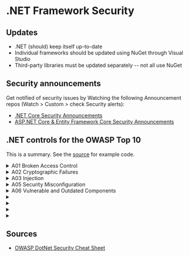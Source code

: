 # .NET Framework Security

## Updates

* .NET (should) keep itself up-to-date
* Individual frameworks should be updated using NuGet through Visual Studio
* Third-party libraries must be updated separately -- not all use NuGet

## Security announcements

Get notified of security issues by Watching the following Announcement repos (Watch > Custom > check Security alerts):

* [.NET Core Security Announcements](https://github.com/dotnet/announcements)
* [ASP.NET Core & Entity Framework Core Security Announcements](https://github.com/aspnet/Announcements)

## .NET controls for the OWASP Top 10

This is a summary. See the [source](https://cheatsheetseries.owasp.org/cheatsheets/DotNet_Security_Cheat_Sheet.html) for example code.

<details>
  <summary> A01 Broken Access Control </summary>

* Set the ```CookieHttpOnly``` flag to protect cookies from client-side scripts
* Set ```ExpireTimeSpan``` to a reasonable session timeout (check for company policy value)
* Set ```SlidingExpiration``` to ```false```
* Set the ```requireSSL``` flag in the config transforms to only send encrypted cookies
* Throttle requests using ```AllowXRequestsEveryXSecondsAttribute``` to thwart brute force attacks during these procdedures:
  * User registration
  * Logon
  * Password reset
* For APIs, authorize users on all externally facing endpoints using ```[Authorize]```  or ```System.Web.Security.Roles.IsUserInRole()```
* Always ensure the logged-in user is intended to have access to a requested resource

## Anti-patterns

**Do not:**
* Write custom authentication or session management code
* Give user feedback on whether the entered username exists on Logon, Registration, or Password reset

</details>


<details>
  <summary> A02 Cryptographic Failures </summary>

## General encryption
* Use a strong hashing algorithm such as AES-512:
  * General hashing: ```System.Security.Cryptography.SHA512```
  * Password hashing: ```Microsoft.AspNetCore.Cryptography.KeyDerivation.Pbkdf2```
* When hashing non-unique inputs such as passwords, salt the value before hashing
* Protect encryption keys more than any other asset (see the [OWASP Key Management Cheat Sheet](https://cheatsheetseries.owasp.org/cheatsheets/Key_Management_Cheat_Sheet.html#storage))
* Use TLS 1.2 or later for an entire web site (se the [OWASP Transport Layer Security Cheat Sheet](https://cheatsheetseries.owasp.org/cheatsheets/Transport_Layer_Security_Cheat_Sheet.html))
* Check a web site's configuration using [SSL Test](https://www.ssllabs.com/ssltest/) or [TestSSL](https://testssl.sh/)
* Ensure headers do not disclose information about the web app
* Make sure the application easily supports a future change of cryptographic algorithms
* Have a cryptography expert review design and code, as even the most trivial error can severely weaken encryption

## Anti-patterns

**Do not:**
* Write custom cryptographic functions
* Write any cryptographic code if possible -- instead use pre-existing secrets management solutions. If that's not possible, use a trusted and well-known library rather than using .NET built-ins (it's easy to make cryptographic errors with them)

## Encryption at rest (local storage)

* Use the [Windows Data Protection API (DPAPI)](https://docs.microsoft.com/en-us/dotnet/standard/security/how-to-use-data-protection) for secure local storage
* Follow the algorithm guidance in the [OWASP Cryptographic Storage Cheat Sheet](https://cheatsheetseries.owasp.org/cheatsheets/Cryptographic_Storage_Cheat_Sheet.html#algorithms)

</details>

<details>
  <summary> A03 Injection </summary>

## SQL Injection

* Use an object relational mapper (ORM) or stored procedures
* Use parameterized queries where a direct SQL query must be used
* See the [OWASP Query Parameterization Cheat Sheet](https://cheatsheetseries.owasp.org/cheatsheets/Query_Parameterization_Cheat_Sheet.html)
* Practice Least Privilege: connect to the database using an account with the smallest set of permissions required to do its job

## Anti-patterns

**Do not:**
* Concatenate strings anywhere and execute them against the database (known as dynamic SQL)
* It is possible to accidentally write dynamic SQL with ORMs or stored procedures, so check everything
* Connect to the database using the database administrator account

## OS Injection

* Use ```System.Diagnostics.Process.Start``` to call underlying OS functions
* See the [OWASP OS Command Injection Defense Cheat Sheet](https://cheatsheetseries.owasp.org/cheatsheets/OS_Command_Injection_Defense_Cheat_Sheet.html)
* Use allowlist validation on all user-controlled input to prevent improperly formed data from entering the system (see the [OWASP Input Validation Cheat Sheet](https://cheatsheetseries.owasp.org/cheatsheets/Input_Validation_Cheat_Sheet.html))
* Try to accept only simple alphanumeric characters as user input
* Look at alternatives to passing raw untrusted values via command-line parameters (e.g. encoding using Base64 and decoding in the receiving application)

## Anti-patterns

**Do not:**
* Assume sanitizing special characters without actually removing them is sufficient; combinations of ```\```, ```'```, and ```@``` may have an unexpected impact on sanitization
* Rely on methods without a security guarantee (e.g. ``` ProcessStartInfo.ArgumentList``` warns that it is not safe for untrusted input)

## LDAP injection

* Some characters used in Distinguished Names must be escaped with the backslash
* See the [OWASP LDAP Injection Prevention Cheat Sheet](https://cheatsheetseries.owasp.org/cheatsheets/LDAP_Injection_Prevention_Cheat_Sheet.html)

</details>


<details>
  <summary> A05 Security Misconfiguration </summary>

## Debug and stack traces

* Turn off debug and traces in production using web.config transforms
* Redirect requests made over HTTP to HTTPS

## Anti-patterns

**Do not:**
* Use default passwords

## Cross-Site Request Forgery (CSRF)

See the [OWASP Cross-Site Request Forgery Prevention Cheat Sheet](https://cheatsheetseries.owasp.org/cheatsheets/Cross-Site_Request_Forgery_Prevention_Cheat_Sheet.html)

### For .NET Framework:
* Send the anti-forgery token with every POST/PUT request
* Then validate the token at the controller level ( or method level if necessary)
* Remove the token completely to invalidate on logout

### For .NET Core 2.0 or later:
* Automatically generate and verify the antiforgery token (see [Microsoft's instructions](https://docs.microsoft.com/en-us/aspnet/core/security/anti-request-forgery?view=aspnetcore-7.0#aspnet-core-antiforgery-configuration))

### For .NET Core/Framework with AJAX:
* Attach the anti-forgery token to AJAX requests

## Anti-patterns

**Do not:**
* Send sensitive data without validating Anti-Forgery-Tokens

</details>


<details>
  <summary> A06 Vulnerable and Outdated Components </summary>

* Keep the .NET Framework updated with the latest patches
* Keep NuGet packages used updated
* Use a Software Composition Analysis tool in the CI/CD pipeline (e.g.  [OWASP Dependency Check](https://owasp.org/www-project-dependency-check)

</details>

<details>
  <summary>  </summary>

</details>

<details>
  <summary>  </summary>

</details>

<details>
  <summary>  </summary>

</details>





<details>
  <summary>  </summary>

</details>












## Sources 

* [OWASP DotNet Security Cheat Sheet](https://cheatsheetseries.owasp.org/cheatsheets/DotNet_Security_Cheat_Sheet.html)
